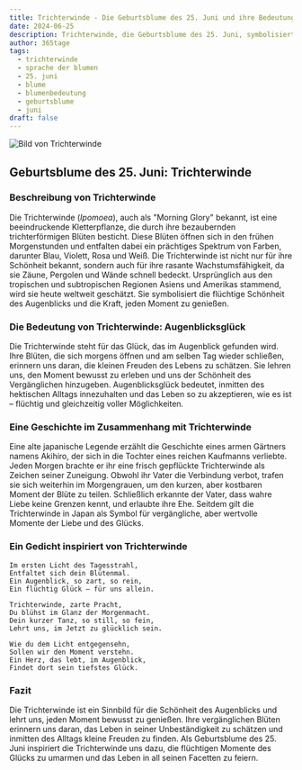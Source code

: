 ```yaml
---
title: Trichterwinde - Die Geburtsblume des 25. Juni und ihre Bedeutung
date: 2024-06-25
description: Trichterwinde, die Geburtsblume des 25. Juni, symbolisiert Augenblicksglück. Erfahre mehr über ihre Geschichte, Bedeutung und Symbolik in der Sprache der Blumen.
author: 365tage
tags:
  - trichterwinde
  - sprache der blumen
  - 25. juni
  - blume
  - blumenbedeutung
  - geburtsblume
  - juni
draft: false
---
```


![Bild von Trichterwinde](https://cdn.pixabay.com/photo/2018/10/13/19/39/morning-glory-3744967_1280.jpg#center)


## Geburtsblume des 25. Juni: Trichterwinde

### Beschreibung von Trichterwinde

Die Trichterwinde (_Ipomoea_), auch als "Morning Glory" bekannt, ist eine beeindruckende Kletterpflanze, die durch ihre bezaubernden trichterförmigen Blüten besticht. Diese Blüten öffnen sich in den frühen Morgenstunden und entfalten dabei ein prächtiges Spektrum von Farben, darunter Blau, Violett, Rosa und Weiß. Die Trichterwinde ist nicht nur für ihre Schönheit bekannt, sondern auch für ihre rasante Wachstumsfähigkeit, da sie Zäune, Pergolen und Wände schnell bedeckt. Ursprünglich aus den tropischen und subtropischen Regionen Asiens und Amerikas stammend, wird sie heute weltweit geschätzt. Sie symbolisiert die flüchtige Schönheit des Augenblicks und die Kraft, jeden Moment zu genießen.

### Die Bedeutung von Trichterwinde: Augenblicksglück

Die Trichterwinde steht für das Glück, das im Augenblick gefunden wird. Ihre Blüten, die sich morgens öffnen und am selben Tag wieder schließen, erinnern uns daran, die kleinen Freuden des Lebens zu schätzen. Sie lehren uns, den Moment bewusst zu erleben und uns der Schönheit des Vergänglichen hinzugeben. Augenblicksglück bedeutet, inmitten des hektischen Alltags innezuhalten und das Leben so zu akzeptieren, wie es ist – flüchtig und gleichzeitig voller Möglichkeiten.

### Eine Geschichte im Zusammenhang mit Trichterwinde

Eine alte japanische Legende erzählt die Geschichte eines armen Gärtners namens Akihiro, der sich in die Tochter eines reichen Kaufmanns verliebte. Jeden Morgen brachte er ihr eine frisch gepflückte Trichterwinde als Zeichen seiner Zuneigung. Obwohl ihr Vater die Verbindung verbot, trafen sie sich weiterhin im Morgengrauen, um den kurzen, aber kostbaren Moment der Blüte zu teilen. Schließlich erkannte der Vater, dass wahre Liebe keine Grenzen kennt, und erlaubte ihre Ehe. Seitdem gilt die Trichterwinde in Japan als Symbol für vergängliche, aber wertvolle Momente der Liebe und des Glücks.

### Ein Gedicht inspiriert von Trichterwinde

```
Im ersten Licht des Tagesstrahl,  
Entfaltet sich dein Blütenmal.  
Ein Augenblick, so zart, so rein,  
Ein flüchtig Glück – für uns allein.  

Trichterwinde, zarte Pracht,  
Du blühst im Glanz der Morgenmacht.  
Dein kurzer Tanz, so still, so fein,  
Lehrt uns, im Jetzt zu glücklich sein.  

Wie du dem Licht entgegensehn,  
Sollen wir den Moment verstehn.  
Ein Herz, das lebt, im Augenblick,  
Findet dort sein tiefstes Glück.  
```

### Fazit

Die Trichterwinde ist ein Sinnbild für die Schönheit des Augenblicks und lehrt uns, jeden Moment bewusst zu genießen. Ihre vergänglichen Blüten erinnern uns daran, das Leben in seiner Unbeständigkeit zu schätzen und inmitten des Alltags kleine Freuden zu finden. Als Geburtsblume des 25. Juni inspiriert die Trichterwinde uns dazu, die flüchtigen Momente des Glücks zu umarmen und das Leben in all seinen Facetten zu feiern.